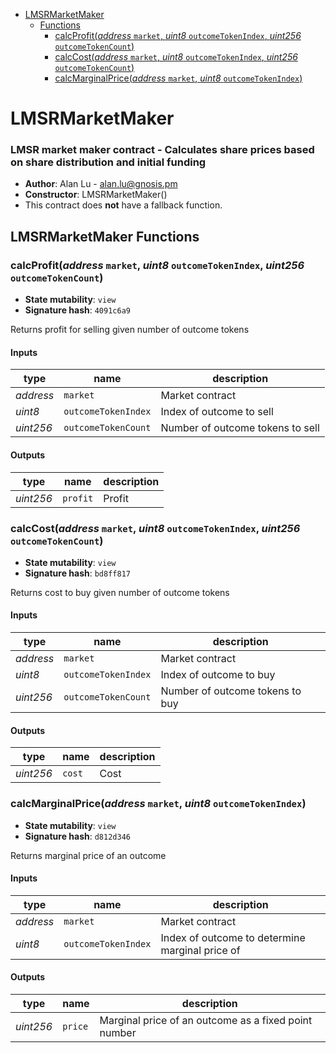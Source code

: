 * [LMSRMarketMaker](#lmsrmarketmaker)
  * [Functions](#lmsrmarketmaker-functions)
    * [calcProfit(*address* `market`, *uint8* `outcomeTokenIndex`, *uint256* `outcomeTokenCount`)](#calcprofitaddress-market-uint8-outcometokenindex-uint256-outcometokencount)
    * [calcCost(*address* `market`, *uint8* `outcomeTokenIndex`, *uint256* `outcomeTokenCount`)](#calccostaddress-market-uint8-outcometokenindex-uint256-outcometokencount)
    * [calcMarginalPrice(*address* `market`, *uint8* `outcomeTokenIndex`)](#calcmarginalpriceaddress-market-uint8-outcometokenindex)

# LMSRMarketMaker

### LMSR market maker contract - Calculates share prices based on share distribution and initial funding

- **Author**: Alan Lu - <alan.lu@gnosis.pm>
- **Constructor**: LMSRMarketMaker()
- This contract does **not** have a fallback function.

## LMSRMarketMaker Functions

### calcProfit(*address* `market`, *uint8* `outcomeTokenIndex`, *uint256* `outcomeTokenCount`)

- **State mutability**: `view`
- **Signature hash**: `4091c6a9`

Returns profit for selling given number of outcome tokens

#### Inputs

| type      | name                | description                      |
| --------- | ------------------- | -------------------------------- |
| *address* | `market`            | Market contract                  |
| *uint8*   | `outcomeTokenIndex` | Index of outcome to sell         |
| *uint256* | `outcomeTokenCount` | Number of outcome tokens to sell |

#### Outputs

| type      | name     | description |
| --------- | -------- | ----------- |
| *uint256* | `profit` | Profit      |

### calcCost(*address* `market`, *uint8* `outcomeTokenIndex`, *uint256* `outcomeTokenCount`)

- **State mutability**: `view`
- **Signature hash**: `bd8ff817`

Returns cost to buy given number of outcome tokens

#### Inputs

| type      | name                | description                     |
| --------- | ------------------- | ------------------------------- |
| *address* | `market`            | Market contract                 |
| *uint8*   | `outcomeTokenIndex` | Index of outcome to buy         |
| *uint256* | `outcomeTokenCount` | Number of outcome tokens to buy |

#### Outputs

| type      | name   | description |
| --------- | ------ | ----------- |
| *uint256* | `cost` | Cost        |

### calcMarginalPrice(*address* `market`, *uint8* `outcomeTokenIndex`)

- **State mutability**: `view`
- **Signature hash**: `d812d346`

Returns marginal price of an outcome

#### Inputs

| type      | name                | description                                     |
| --------- | ------------------- | ----------------------------------------------- |
| *address* | `market`            | Market contract                                 |
| *uint8*   | `outcomeTokenIndex` | Index of outcome to determine marginal price of |

#### Outputs

| type      | name    | description                                          |
| --------- | ------- | ---------------------------------------------------- |
| *uint256* | `price` | Marginal price of an outcome as a fixed point number |
